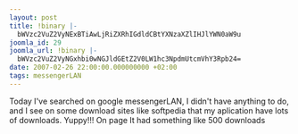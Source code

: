 ```yaml
---
layout: post
title: !binary |-
  bWVzc2VuZ2VyNExBTiAwLjRiZXRhIGdldCBtYXNzaXZlIHJlYWN0aW9u
joomla_id: 29
joomla_url: !binary |-
  bWVzc2VuZ2VyNGxhbi0wNGJldGEtZ2V0LW1hc3NpdmUtcmVhY3Rpb24=
date: 2007-02-26 22:00:00.000000000 +02:00
tags: messengerLAN
---
```

Today I've searched on google messengerLAN, I didn't have anything to do, and I see on some download sites like softpedia that my aplication have lots of downloads. Yuppy!!! On page It had something like 500 downloads
